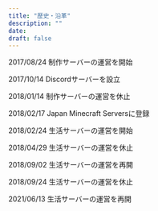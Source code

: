 ```yaml
---
title: "歴史・沿革"
description: ""
date:
draft: false
---
```


2017/08/24 制作サーバーの運営を開始

2017/10/14 Discordサーバーを設立

2018/01/14 制作サーバーの運営を休止

2018/02/17 Japan Minecraft Serversに登録

2018/02/24 生活サーバーの運営を開始

2018/04/29 生活サーバーの運営を休止

2018/09/02 生活サーバーの運営を再開

2018/09/24 生活サーバーの運営を休止

2021/06/13 生活サーバーの運営を再開